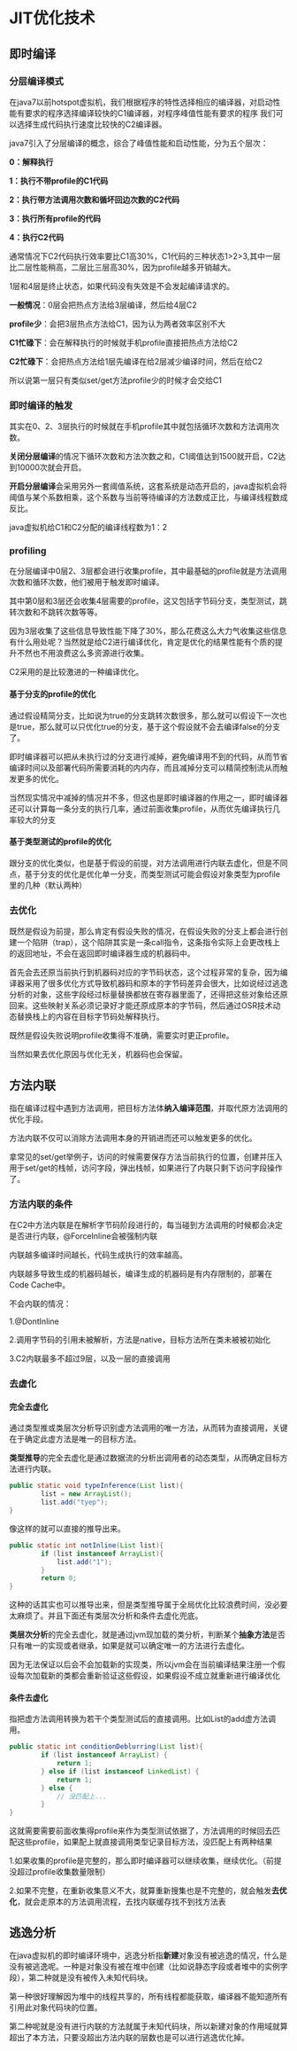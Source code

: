 # JIT优化技术

## 即时编译

### 分层编译模式

在java7以前hotspot虚拟机，我们根据程序的特性选择相应的编译器，对启动性能有要求的程序选择编译较快的C1编译器，对程序峰值性能有要求的程序 我们可以选择生成代码执行速度比较快的C2编译器。

java7引入了分层编译的概念，综合了峰值性能和启动性能，分为五个层次：

**0：解释执行**

**1：执行不带profile的C1代码**

**2：执行带方法调用次数和循坏回边次数的C2代码**

**3：执行所有profile的代码**

**4：执行C2代码**

通常情况下C2代码执行效率要比C1高30%，C1代码的三种状态1>2>3,其中一层比二层性能稍高，二层比三层高30%，因为profile越多开销越大。

1层和4层是终止状态，如果代码没有失效是不会发起编译请求的。

**一般情况**：0层会把热点方法给3层编译，然后给4层C2

**profile少**：会把3层热点方法给C1，因为认为两者效率区别不大

**C1忙碌下**：会在解释执行的时候就手机profile直接把热点方法给C2

**C2忙碌下**：会把热点方法给1层先编译在给2层减少编译时间，然后在给C2

所以说第一层只有类似set/get方法profile少的时候才会交给C1

### 即时编译的触发

其实在0、2、3层执行的时候就在手机profile其中就包括循环次数和方法调用次数。

**关闭分层编译**的情况下循环次数和方法次数之和，C1阈值达到1500就开启，C2达到10000次就会开启。

**开启分层编译**会采用另外一套阈值系统，这套系统是动态开启的，java虚拟机会将阈值与某个系数相乘，这个系数与当前等待编译的方法数成正比，与编译线程数成反比。

java虚拟机给C1和C2分配的编译线程数为1：2

### profiling

在分层编译中0层2、3层都会进行收集profile，其中最基础的profile就是方法调用次数和循环次数，他们被用于触发即时编译。

其中第0层和3层还会收集4层需要的profile，这又包括字节码分支，类型测试，跳转次数和不跳转次数等等。

因为3层收集了这些信息导致性能下降了30%，那么花费这么大力气收集这些信息有什么用处呢？当然就是给C2进行编译优化，肯定是优化的结果性能有个质的提升不然也不用浪费这么多资源进行收集。

C2采用的是比较激进的一种编译优化。

#### 基于分支的profile的优化

通过假设精简分支，比如说为true的分支跳转次数很多，那么就可以假设下一次也是true，那么就可以只优化true的分支，基于这个假设就不会去编译false的分支了。

即时编译器可以把从未执行过的分支进行减掉，避免编译用不到的代码，从而节省编译时间以及部署代码所需要消耗的内内存，而且减掉分支可以精简控制流从而触发更多的优化。

当然现实情况中减掉的情况并不多，但这也是即时编译器的作用之一，即时编译器还可以计算每一条分支的执行几率，通过前面收集profile，从而优先编译执行几率较大的分支

#### 基于类型测试的profile的优化

跟分支的优化类似，也是基于假设的前提，对方法调用进行内联去虚化，但是不同点，基于分支的优化是优化单一分支，而类型测试可能会假设对象类型为profile里的几种（默认两种）

### 去优化

既然是假设为前提，那么肯定有假设失败的情况，在假设失败的分支上都会进行创建一个陷阱（trap），这个陷阱其实是一条call指令，这条指令实际上会更改栈上的返回地址，不会在返回即时编译器生成的机器码中。

首先会去还原当前执行到机器码对应的字节码状态，这个过程非常的复杂，因为编译器采用了很多优化方式导致机器码和原本的字节码差异会很大，比如说经过逃逸分析的对象，这些字段经过标量替换都放在寄存器里面了，还得把这些对象给还原回来。这些映射关系必须记录好才能还原成原本的字节码，然后通过OSR技术动态替换栈上的内容在目标字节码处解释执行。

既然是假设失败说明profile收集得不准确，需要实时更正profile。

当然如果去优化原因与优化无关，机器码也会保留。



## 方法内联

指在编译过程中遇到方法调用，把目标方法体**纳入编译范围**，并取代原方法调用的优化手段。

方法内联不仅可以消除方法调用本身的开销进而还可以触发更多的优化。

拿常见的set/get举例子，访问的时候需要保存方法当前执行的位置，创建并压入用于set/get的栈帧，访问字段，弹出栈帧，如果进行了内联只剩下访问字段操作了。

### 方法内联的条件

在C2中方法内联是在解析字节码阶段进行的，每当碰到方法调用的时候都会决定是否进行内联，@ForceInline会被强制内联

内联越多编译时间越长，代码生成执行的效率越高。

内联越多导致生成的机器码越长，编译生成的机器码是有内存限制的，部署在Code Cache中。

不会内联的情况：

1.@DontInline

2.调用字节码的引用未被解析，方法是native，目标方法所在类未被被初始化

3.C2内联最多不超过9层，以及一层的直接调用

### 去虚化

#### 完全去虚化

通过类型推或类层次分析导识别虚方法调用的唯一方法，从而转为直接调用，关键在于确定此虚方法是唯一的目标方法。

**类型推导**的完全去虚化是通过数据流的分析出调用者的动态类型，从而确定目标方法进行内联。

```java
public static void typeInference(List list){
        list = new ArrayList();
        list.add("tyep");
}
```

像这样的就可以直接的推导出来。

```java
public static int notInline(List list){
        if (list instanceof ArrayList){
            list.add("1");
        }
        return 0;
}
```

这种的话其实也可以推导出来，但是类型推导属于全局优化比较浪费时间，没必要太麻烦了。并且下面还有类层次分析和条件去虚化兜底。

**类层次分析**的完全去虚化，就是通过jvm现加载的类分析，判断某个**抽象方法**是否只有唯一的实现或者继承，如果是就可以确定唯一的方法进行去虚化。

因为无法保证以后会不会加载新的实现类，所以jvm会在当前编译结果注册一个假设每次加载新的类都会重新验证这些假设，如果假设不成立就重新进行编译优化

#### 条件去虚化

指把虚方法调用转换为若干个类型测试后的直接调用。比如List的add虚方法调用。

```java
public static int conditionDeblurring(List list){
        if (list instanceof ArrayList) {
            return 1;
        } else if (list instanceof LinkedList) {
            return 1;
        } else {
            // 没匹配上...
        }
}
```

这就需要需要前面收集得profile来作为类型测试依据了，方法调用的时候回去匹配这些profile，如果配上就直接调用类型记录目标方法，没匹配上有两种结果

1.如果收集的profile是完整的，那么即时编译器可以继续收集，继续优化。（前提没超过profile收集数量限制）

2.如果不完整，在重新收集意义不大，就算重新搜集也是不完整的，就会触发**去优化**，就会走原本的方法调用流程，去找内联缓存找不到找方法表

## 逃逸分析

在java虚拟机的即时编译环境中，逃逸分析指**新建**对象没有被逃逸的情况，什么是没有被逃逸呢。一种是对象没有被在堆中创建（比如说静态字段或者堆中的实例字段），第二种就是没有被传入未知代码块。

第一种很好理解因为堆中的线程共享的，所有线程都能获取，编译器不能知道所有引用此对象代码块的位置。

第二种呢就是没有进行内联的方法就属于未知代码块，所以新建对象的作用域就算超出了本方法，只要没超出方法内联的层数也是可以进行逃逸优化掉。